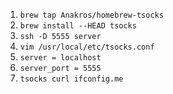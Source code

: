 1. `brew tap Anakros/homebrew-tsocks`
2. `brew install --HEAD tsocks` 
3. `ssh -D 5555 server`
4. `vim /usr/local/etc/tsocks.conf`
5. `server = localhost`
6. `server_port = 5555`
7. `tsocks curl ifconfig.me`
